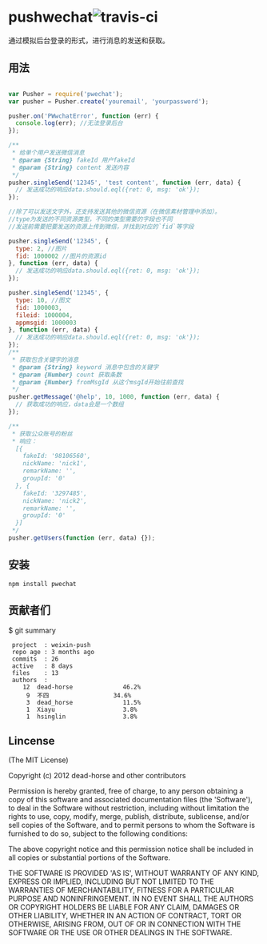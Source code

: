 pushwechat![travis-ci](https://secure.travis-ci.org/dead-horse/weixin-push.png)
====== 

 通过模拟后台登录的形式，进行消息的发送和获取。   

## 用法  

```js

var Pusher = require('pwechat');
var pusher = Pusher.create('youremail', 'yourpassword');

pusher.on('PWwchatError', function (err) {
  console.log(err); //无法登录后台
});

/**
 * 给单个用户发送微信消息
 * @param {String} fakeId 用户fakeId
 * @param {String} content 发送内容
 */
pusher.singleSend('12345', 'test content', function (err, data) {
  // 发送成功的响应data.should.eql({ret: 0, msg: 'ok'});
});

//除了可以发送文字外，还支持发送其他的微信资源（在微信素材管理中添加）。  
//type为发送的不同资源类型，不同的类型需要的字段也不同
//发送前需要把要发送的资源上传到微信，并找到对应的`fid`等字段

pusher.singleSend('12345', {
  type: 2, //图片
  fid: 1000002 //图片的资源id
}, function (err, data) {
  // 发送成功的响应data.should.eql({ret: 0, msg: 'ok'});
});

pusher.singleSend('12345', {
  type: 10, //图文
  fid: 1000003,
  fileid: 1000004, 
  appmsgid: 1000003
}, function (err, data) {
  // 发送成功的响应data.should.eql({ret: 0, msg: 'ok'});
});
/**
 * 获取包含关键字的消息
 * @param {String} keyword 消息中包含的关键字
 * @param {Number} count 获取条数
 * @param {Number} fromMsgId 从这个msgId开始往前查找
 */
pusher.getMessage('@help', 10, 1000, function (err, data) {
  // 获取成功的响应，data会是一个数组
});

/**
 * 获取公众账号的粉丝
 * 响应： 
  [{ 
    fakeId: '98106560',
    nickName: 'nick1',
    remarkName: '',
    groupId: '0' 
  }, { 
    fakeId: '3297485',
    nickName: 'nick2',
    remarkName: '',
    groupId: '0' 
  }]
 */
pusher.getUsers(function (err, data) {});
```

## 安装  

```
npm install pwechat
```  

## 贡献者们
$ git summary 

```
 project  : weixin-push
 repo age : 3 months ago
 commits  : 26
 active   : 8 days
 files    : 13
 authors  : 
    12  dead-horse              46.2%
     9  不四                  34.6%
     3  dead_horse              11.5%
     1  Xiayu                   3.8%
     1  hsinglin                3.8%
```

## Lincense  
(The MIT License)

Copyright (c) 2012 dead-horse and other contributors

Permission is hereby granted, free of charge, to any person obtaining
a copy of this software and associated documentation files (the
'Software'), to deal in the Software without restriction, including
without limitation the rights to use, copy, modify, merge, publish,
distribute, sublicense, and/or sell copies of the Software, and to
permit persons to whom the Software is furnished to do so, subject to
the following conditions:

The above copyright notice and this permission notice shall be
included in all copies or substantial portions of the Software.

THE SOFTWARE IS PROVIDED 'AS IS', WITHOUT WARRANTY OF ANY KIND,
EXPRESS OR IMPLIED, INCLUDING BUT NOT LIMITED TO THE WARRANTIES OF
MERCHANTABILITY, FITNESS FOR A PARTICULAR PURPOSE AND NONINFRINGEMENT.
IN NO EVENT SHALL THE AUTHORS OR COPYRIGHT HOLDERS BE LIABLE FOR ANY
CLAIM, DAMAGES OR OTHER LIABILITY, WHETHER IN AN ACTION OF CONTRACT,
TORT OR OTHERWISE, ARISING FROM, OUT OF OR IN CONNECTION WITH THE
SOFTWARE OR THE USE OR OTHER DEALINGS IN THE SOFTWARE.

